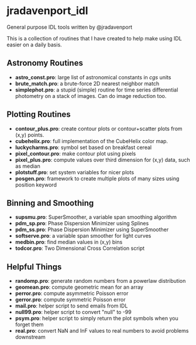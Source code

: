 jradavenport_idl
================

General purpose IDL tools written by @jradavenport


This is a collection of routines that I have created to help make using IDL easier on a daily basis. 

## Astronomy Routines
- **astro_const.pro**:  large list of astronomical constants in *cgs* units
- **brute_match.pro**:  a brute-force 2D nearest neighbor match
- **simplephot.pro**:  a stupid (simple) routine for time series differential photometry on a stack of images. Can do image reduction too.

## Plotting Routines
- **contour_plus.pro**:  create contour plots or contour+scatter plots from (x,y) points. 
- **cubehelix.pro**:  full implementation of the CubeHelix color map.
- **luckycharms.pro**:  symbol set based on breakfast cereal
- **pixel_contour.pro**:  make contour plot using pixels
- **pixel_plus.pro**:  compute values over third dimension for (x,y) data, such as median
- **plotstuff.pro**: set system variables for nicer plots  
- **posgen.pro**:  framework to create multiple plots of many sizes using position keyword

## Binning and Smoothing
- **supsmu.pro**:  SuperSmoother, a variable span smoothing algorithm
- **pdm_sp.pro**:  Phase Dispersion Minimizer using Splines
- **pdm_ss.pro**:  Phase Dispersion Minimizer using SuperSmoother
- **softserve.pro**:  a variable span smoother for light curves
- **medbin.pro**:  find median values in (x,y) bins
- **todcor.pro**:  Two Dimensional Cross Correlation script

## Helpful Things
- **randomp.pro**:  generate random numbers from a powerlaw distribution
- **geomean.pro**:  compute geometric mean for an array
- **perror.pro**:  compute asymmetric Poisson error
- **gerror.pro**:  compute symmetric Poisson error
- **mail.pro**:  helper script to send emails from IDL
- **null99.pro**:  helper script to convert "null" to -99
- **psym.pro**:  helper script to simply return the plot symbols when you forget them
- **real.pro**:  convert NaN and InF values to real numbers to avoid problems downstream

